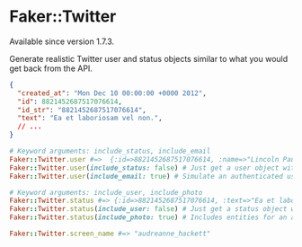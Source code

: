 # Faker::Twitter

Available since version 1.7.3.

Generate realistic Twitter user and status objects similar to what you would get back from the API.

```json
{
  "created_at": "Mon Dec 10 00:00:00 +0000 2012",
  "id": 8821452687517076614,
  "id_str": "8821452687517076614",
  "text": "Ea et laboriosam vel non.",
  // ...
}
```

```ruby
# Keyword arguments: include_status, include_email
Faker::Twitter.user #=>  {:id=>8821452687517076614, :name=>"Lincoln Paucek", :screen_name=>"cody"...
Faker::Twitter.user(include_status: false) # Just get a user object with no embed status
Faker::Twitter.user(include_email: true) # Simulate an authenticated user with the email permission

# Keyword arguments: include_user, include_photo
Faker::Twitter.status #=> {:id=>8821452687517076614, :text=>"Ea et laboriosam vel non."...
Faker::Twitter.status(include_user: false) # Just get a status object with no embed user
Faker::Twitter.status(include_photo: true) # Includes entities for an attached image

Faker::Twitter.screen_name #=> "audreanne_hackett"
```
